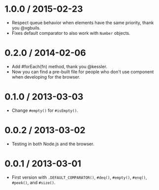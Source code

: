1.0.0 / 2015-02-23
==================

  * Respect queue behavior when elements have the same priority, thank you
    @xgbuils.
  * Fixes default comparator to also work with `Number` objects.

0.2.0 / 2014-02-06
==================

  * Add #forEach(fn) method, thank you @kessler.
  * Now you can find a pre-built file for people who don't use component when
    developing for the browser.

0.1.0 / 2013-03-03
==================

  * Change `#empty()` for `#isEmpty()`.

0.0.2 / 2013-03-02
==================

  * Testing in both Node.js and the browser.

0.0.1 / 2013-03-01
==================

  * First version with `.DEFAULT_COMPARATOR()`, `#deq()`, `#empty()`, `#enq()`,
    `#peek()`, and `#size()`.
